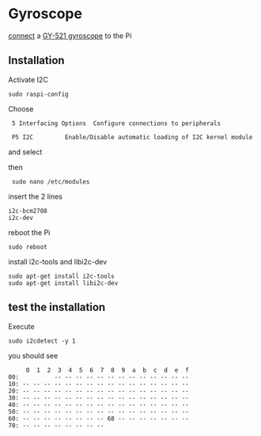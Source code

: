 # Gyroscope

[connect](https://tutorials-raspberrypi.com/measuring-rotation-and-acceleration-raspberry-pi/) a [GY-521 gyroscope](https://www.lazada.com.ph/catalog/?q=gyroscope+GY-521) to the Pi 

## Installation

Activate I2C
```
sudo raspi-config
```
Choose 
```
 5 Interfacing Options  Configure connections to peripherals   
 
 P5 I2C         Enable/Disable automatic loading of I2C kernel module 
```
and select <Yes>
 
then 
```
 sudo nano /etc/modules
```
insert the 2 lines
```
i2c-bcm2708
i2c-dev
```

reboot the Pi
```
sudo reboot
```

install i2c-tools and libi2c-dev
```
sudo apt-get install i2c-tools
sudo apt-get install libi2c-dev
```

## test the installation

Execute
```
sudo i2cdetect -y 1
```
you should see
```
     0  1  2  3  4  5  6  7  8  9  a  b  c  d  e  f
00:          -- -- -- -- -- -- -- -- -- -- -- -- --
10: -- -- -- -- -- -- -- -- -- -- -- -- -- -- -- --
20: -- -- -- -- -- -- -- -- -- -- -- -- -- -- -- --
30: -- -- -- -- -- -- -- -- -- -- -- -- -- -- -- --
40: -- -- -- -- -- -- -- -- -- -- -- -- -- -- -- --
50: -- -- -- -- -- -- -- -- -- -- -- -- -- -- -- --
60: -- -- -- -- -- -- -- -- 68 -- -- -- -- -- -- --
70: -- -- -- -- -- -- -- --
```
